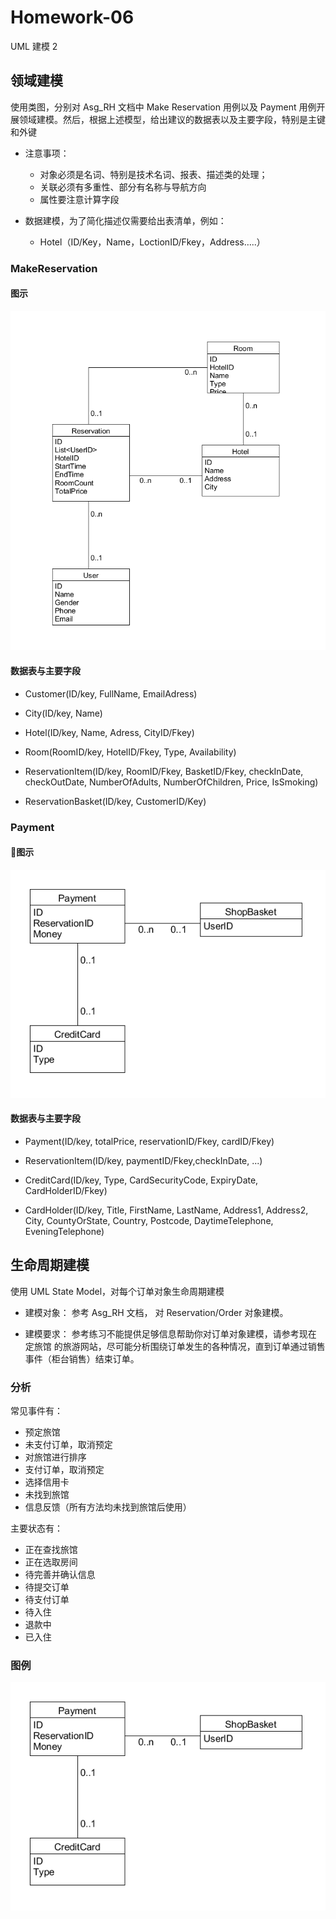 # Homework-06

UML 建模 2

## 领域建模

使用类图，分别对 Asg_RH 文档中 Make Reservation 用例以及 Payment 用例开展领域建模。然后，根据上述模型，给出建议的数据表以及主要字段，特别是主键和外键

- 注意事项：
    - 对象必须是名词、特别是技术名词、报表、描述类的处理；
    - 关联必须有多重性、部分有名称与导航方向
    - 属性要注意计算字段

- 数据建模，为了简化描述仅需要给出表清单，例如：
    - Hotel（ID/Key，Name，LoctionID/Fkey，Address…..）

### MakeReservation

#### 图示

![pic1](./img/hw6-pic1.png)

#### 数据表与主要字段

- Customer(ID/key, FullName, EmailAdress)

- City(ID/key, Name)

- Hotel(ID/key, Name, Adress, CityID/Fkey)

- Room(RoomID/key, HotelID/Fkey, Type, Availability)

- ReservationItem(ID/key, RoomID/Fkey, BasketID/Fkey, checkInDate, checkOutDate, NumberOfAdults, NumberOfChildren, Price, IsSmoking)

- ReservationBasket(ID/key, CustomerID/Key)

### Payment

#### 图示

![pic2](./img/hw6-pic2.png)

#### 数据表与主要字段

- Payment(ID/key, totalPrice, reservationID/Fkey, cardID/Fkey)

- ReservationItem(ID/key, paymentID/Fkey,checkInDate, ...)

- CreditCard(ID/key, Type, CardSecurityCode, ExpiryDate, CardHolderID/Fkey)

- CardHolder(ID/key, Title, FirstName, LastName, Address1, Address2, City, CountyOrState, Country, Postcode, DaytimeTelephone, EveningTelephone)

## 生命周期建模

使用 UML State Model，对每个订单对象生命周期建模

- 建模对象： 参考 Asg_RH 文档， 对 Reservation/Order 对象建模。

- 建模要求： 参考练习不能提供足够信息帮助你对订单对象建模，请参考现在 定旅馆 的旅游网站，尽可能分析围绕订单发生的各种情况，直到订单通过销售事件（柜台销售）结束订单。

### 分析

常见事件有：

- 预定旅馆
- 未支付订单，取消预定
- 对旅馆进行排序
- 支付订单，取消预定
- 选择信用卡
- 未找到旅馆
- 信息反馈（所有方法均未找到旅馆后使用）

主要状态有：

- 正在查找旅馆
- 正在选取房间
- 待完善并确认信息
- 待提交订单
- 待支付订单
- 待入住
- 退款中
- 已入住

### 图例

![pic2](./img/hw6-pic2.png)